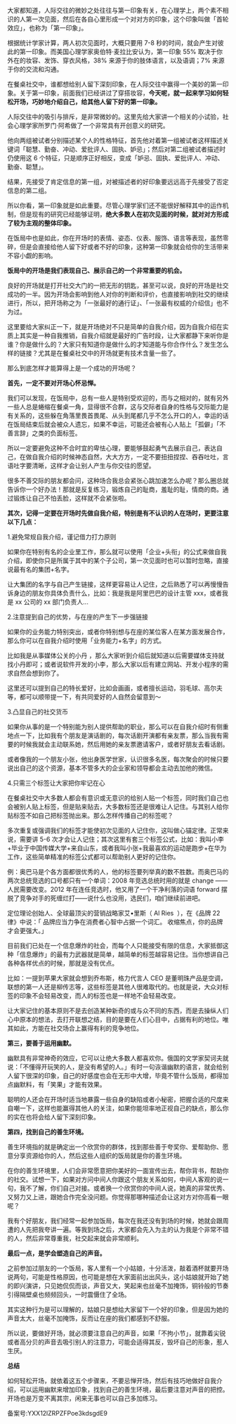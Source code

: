 大家都知道，人际交往的微妙之处往往与第一印象有关，在心理学上，两个素不相识的人第一次见面，然后在各自心里形成一个对对方的印象，这个印象叫做「首轮效应」，也称为「第一印象」。

根据统计学家计算，两人初次见面时，大概只要用 7-8 秒的时间，就会产生对彼此的第一印象。而美国心理学家奥伯特·麦拉比安认为，第一印象 55\% 取决于你外在的妆容、发饰、穿衣风格，38\% 来源于你的肢体语言，以及语调；7\% 来源于你的交流和沟通。

在餐桌社交中，谁都想给别人留下深刻印象，在人际交往中赢得一个美妙的第一印象。关于第一印象，前面我们已经讲过了穿搭妆容，**今天呢，就一起来学习如何轻松开场，巧妙地介绍自己，给其他人留下好的第一印象。**

人际交往中的吸引与排斥，是非常微妙的。这里先给大家讲一个相关的小试验，社会心理学家所罗门·阿希做了一个非常具有开创意义的研究。

他向两组被试者分别描述某个人的性格特征，首先他对着第一组被试者这样描述关键词「聪慧、勤奋、冲动、爱批评人、固执、妒忌」；然后对第二组被试者描述时仍使用这 6 个特征，只是顺序正好相反，变成「妒忌、固执、爱批评人、冲动、勤奋、聪慧」。

结果，先接受了肯定信息的第一组，对被描述者的好印象要远远高于先接受了否定信息的第二组。

所以你看，第一印象就是如此重要。尽管心理学家们还不能很好解释其中的运作机制，但是现有的研究已经能够证明，**绝大多数人在初次见面的时候，就对对方形成了较为主观的整体印象。**

在饭局中也是如此，你在开场时的表情、姿态、仪表、服饰、语言等表现，虽然零碎，但是会直接给他人留下好或者不好的印象，这种第一印象就会给你的生活带来不容小觑的影响。

**饭局中的开场是我们表现自己、展示自己的一个非常重要的机会。**

良好的开场就是打开社交大门的一把无形的钥匙，甚至可以说，良好的开场是社交成功的一半。因为开场会影响到他人对你的判断和评价，也直接影响到社交的继续进行，所以，把开场称之为「一张最好的通行证」、「一张最有权威的介绍信」也不为过。

这里要给大家纠正一下，就是开场绝对不只是简单的自我介绍，因为自我介绍在实质上其实是一种自我推销，自我介绍就是最好的广告时段，让大家都静下来听你是谁？你是做什么的？大家只有知道你是做什么的才知道能与你合作什么？发生怎么样的链接？尤其是在餐桌社交中的开场就更有技术含量一些了。

那么到底怎样才能算得上是一个成功的开场呢？

**首先，一定不要对开场心怀忌惮。**

我们可以发现，在饭局中，总有一些人是特别受欢迎的，而与之相对的，就有另外一些人总是蜷缩在餐桌一角，显得很不合群，这与交际者自身的性格与交际能力是有关系的，这些躲在角落里畏首畏尾、从头到尾都几乎不怎么开口的人，幸运的话在饭局结束后就会被众人遗忘，如果不幸运，可能还会被有心人贴上「孤僻」「不善言辞」之类的负面标签。

所以一定要避免这种不合时宜的卑怯心理，要能够鼓起勇气去展示自己，表达自己，在做自我介绍的时候神态自然，大大方方，一定不要扭扭捏捏、吞吞吐吐，言语吐字要清晰，这样才会让别人产生与你交往的愿望。

很多不善交际的朋友都会问，这种场合我总会紧张心跳加速怎么办呢？那么圈总就告诉你一个好办法！那就是反复练习，锻炼自己的耻商，羞耻的耻，情商的商。通过锻炼让自己不怕丢脸，这样就不会紧张啦。

**其次，记得一定要在开场时先做自我介绍，特别是有不认识的人在场时，更要注意以下几点：**

1.避免常规自我介绍，谨记借力打力原则

如果你在特别有名的企业里工作，那么就可以使用「企业+头衔」的公式来做自我介绍，即使你只是所属于其中的某个子公司，第一次见面时也可以暂时忽略，直接说最有名的集团+名字。

让大集团的名字与自己产生链接，这样更容易让人记住，之后熟悉了可以再慢慢告诉身边的朋友你具体负责什么，比如：我是我是阿里巴巴的设计主管 xxx，或者我是 xx 公司的 xx 部门负责人...

2.注意提到自己的优势，与在座的产生下一步强链接

如果你的业务能力特别突出，或者你特别想与在座的某位客人在某方面发展合作，那么你可以在自我介绍时使用「业务能力+名字」的方式。

比如我是从事媒体公关的小丹 ，那么大家听到介绍后就知道以后需要媒体支持就找小丹即可；或者说软件开发的小李，那么大家以后有建立网站、开发小程序的需求自然会想到你了。

这里还可以提到自己的特长爱好，比如会画画，或者擅长运动，羽毛球、高尔夫等，都可以顺带提一下，有共同爱好的人自然会留意到～

3.凸显自己的社交货币

如果你从事的是一个特别能为别人提供帮助的职业，那么可以在自我介绍时有侧重地点一下，比如我有个朋友是演话剧的，每次话剧开演都有亲友票，那么当我有需要的时候我就会主动联系她，然后用她的亲友票邀请客户，或者好朋友去看话剧。

或者像我的一个朋友小张，他出身医学世家，认识很多名医，每次聚会的时候只要说出自己的这个资源，基本不管多大的企业家和领导都会主动去加他的微信。

4.只需三个标签让大家把你牢记在心

在餐桌社交中大多数人都会有意识或无意识的给别人贴一个标签，同时我们自己也会被别人贴上标签，但是贴来贴去，大多数标签还是很难让人记住。与其别人给你贴标签不如自己把标签抛出来。那么怎样传播自己的标签呢？

多次重复或强调我们的标签才能使初次见面的人记住你，这叫做心锚定律。正常来说，需要讲 5-6 次才会让人记住；其次这里有套三个标签公式，比如：我叫小李+毕业于中国传媒大学+来自山东，或者我叫小张+我最喜欢的运动是跑步+在华为工作，这些简单精准的标签公式都可以帮助别人更好的记住你。

例：奥巴马是个各方面都很优秀的人，他的标签要列举真的数不胜数。而奥巴马的两次总统竞选的口号都只有一个单词：2008 年竞选总统时用的就是 change ——人民需要改变。2012 年在连任竞选时，他又用了一个干净利落的词语 forward 摆脱了竞争对手的死缠烂打——说什么也没用，选民们，咱们继续前进吧。

定位理论创始人、全球最顶尖的营销战略家艾•里斯（ Al Ries  ），在《品牌 22 律》中说：「 品牌应当力争在消费者心智中占据一个词汇。 收缩焦点，你的品牌才会更强大。」         

目前我们已处在一个信息爆炸的社会，而每个人只能接受有限的信息，大家抵御这种「信息爆炸」的最有力武器就是简单，越简单的标签越容易记住。当你想讲自己各种各样优点的时候，那就是没有优点。

比如：一提到苹果大家就会想到乔布斯，格力代言人 CEO 是董明珠产品是空调，联想的第一人还是柳传志等，这些标签是其他人很难取代的。也就是说，大众对标签的印象不会轻易改变，而人的标签也是一样地不会轻易改变。

让大家记住的基本原则不是去创造某种新奇的或与众不同的东西，而是去操纵人们心中原本的想法，去打开联想之结，目的是要在人们心目中，占据有利的地位。唯其如此，方能在社交场合上赢得有利的竞争地位。

**第三，要善于运用幽默。**

幽默具有非常神奇的效应，它可以让绝大多数人都喜欢你。俄国的文学家契诃夫就说：「不懂得开玩笑的人，是没有希望的人。」有时一句诙谐幽默的语言，就会给别人留下很深的印象，自己的好感度也会在无形中大增，毕竟不管什么饭局，都得加点幽默料，有「笑果」才能有效果。

聪明的人还会在开场时适当地暴露一些自身的缺陷或者小秘密，把握合适的尺度来自嘲一下，这样也能赢得其他人的关注，如果你能坦率地正视自己的缺点，那么你的实在也将会给人留下深刻印象。

**第四，找到自己的善生环境。**

善生环境指的就是确定出一个欣赏你的群体，找到那些善于夸奖你、爱帮助你、愿意分享资源给你的人，然后这些人组织的饭局就是你的善生环境。

在你的善生环境里，人们会非常愿意把你美好的一面宣传出去，帮你背书，帮助你的社交。试想一下，如果对方问中间人你跟这个朋友关系如何，中间人客观的说一句，我不了解，你们自己对接。或者换一个欣赏你的中间人说，她真的非常优秀、又努力又上进，跟她合作完全没问题。你觉得那哪种描述会让这对方对你高看一眼呢？

我有个好朋友，我们经常一起参加饭局，每次在我还没有到场的时候，她就会跟周遭的人先把我夸讲一遍。等我到场之后，大家都会先入为主的认为我是个非常不错的人，然后非常尊重我，社交起来就会非常顺利。

**最后一点，是学会塑造自己的声音。**

之前参加过朋友的一个饭局，客人里有一个小姑娘，十分活泼，敲着酒杯就要开场说两句，可能是性格原因，也可能是想在大家面前出出风头，这小姑娘就开始了她的即兴演讲，只见她侃侃而谈，声音又大，笑起来也丝毫不加掩饰，铜铃般的节奏引得隔壁桌也频频回头，一时震慑住了全场。

其实这种行为是可以理解的，姑娘只是想给大家留下一个好的印象，但是因为她的声音太大，丝毫不加掩饰，反而让在座的我们都感到不舒服。

所以说，要做好开场，就必须要注意自己的声音，如果「不拘小节」，就靠着尖锐或者高分贝的声音去吸引别人的注意力，可能会适得其反，毁坏自己的形象，惹人生厌。

**总结**

如何轻松开场，就依着这五个步骤来，不要忌惮开场，然后有技巧地做好自我介绍，可以运用幽默来增加印象，找到自己的善生环境，最后要注意对声音的把控。开场也是万变不离其宗，闲来无事也可以自己多加练习。

备案号:YXX12lZRPZFPoe3kdsgdE9